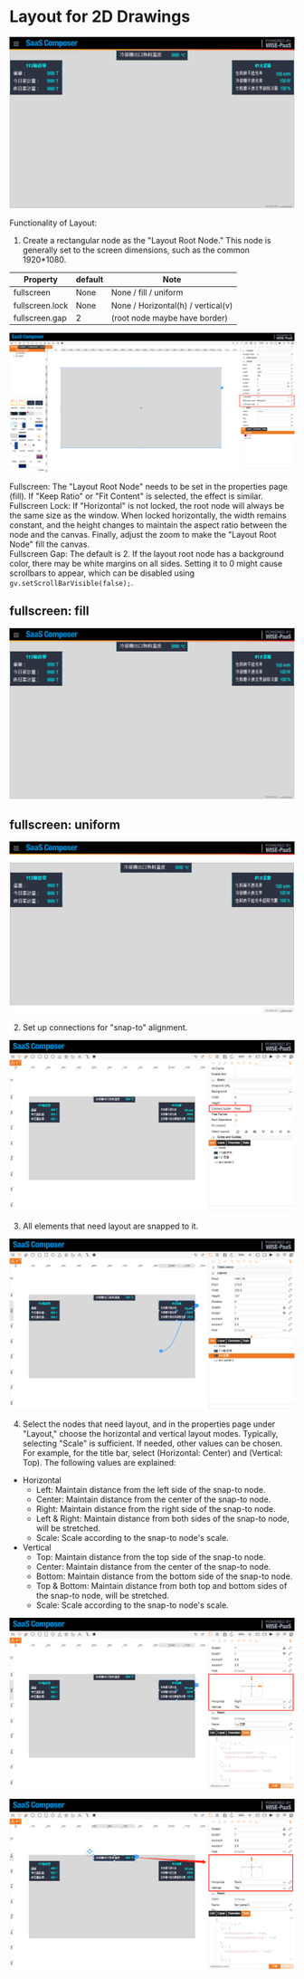 
# Layout for 2D Drawings

![l_01.png](l_01.png)

Functionality of Layout:  

1. Create a rectangular node as the "Layout Root Node." This node is generally set to the screen dimensions, such as the common 1920*1080.   

Property                     | default          | Note
-----------------------------|------------------|-------------
fullscreen                   | None             | None / fill / uniform
fullscreen.lock              | None             | None / Horizontal(h) / vertical(v)
fullscreen.gap               | 2                | (root node maybe have border)

![l_02.png](l_02.png)

Fullscreen: The "Layout Root Node" needs to be set in the properties page (fill). If "Keep Ratio" or "Fit Content" is selected, the effect is similar.  
Fullscreen Lock: If "Horizontal" is not locked, the root node will always be the same size as the window. When locked horizontally, the width remains constant, and the height changes to maintain the aspect ratio between the node and the canvas. Finally, adjust the zoom to make the "Layout Root Node" fill the canvas.  
Fullscreen Gap: The default is 2. If the layout root node has a background color, there may be white margins on all sides. Setting it to 0 might cause scrollbars to appear, which can be disabled using `gv.setScrollBarVisible(false);`. 

## fullscreen: fill

![l_01.png](l_03.png)

## fullscreen: uniform

![l_05.png](l_04.png)

2. Set up connections for "snap-to" alignment.  

![l_03.png](l_05.png)

3. All elements that need layout are snapped to it.    

![l_04.png](l_06.png)

4. Select the nodes that need layout, and in the properties page under "Layout," choose the horizontal and vertical layout modes. Typically, selecting "Scale" is sufficient. If needed, other values can be chosen. For example, for the title bar, select (Horizontal: Center) and (Vertical: Top). The following values are explained:

- Horizontal  
    - Left: Maintain distance from the left side of the snap-to node.  
    - Center: Maintain distance from the center of the snap-to node.  
    - Right: Maintain distance from the right side of the snap-to node.  
    - Left & Right: Maintain distance from both sides of the snap-to node, will be stretched.  
    - Scale: Scale according to the snap-to node's scale.  
- Vertical  
    - Top: Maintain distance from the top side of the snap-to node.  
    - Center: Maintain distance from the center of the snap-to node.  
    - Bottom: Maintain distance from the bottom side of the snap-to node.  
    - Top & Bottom: Maintain distance from both top and bottom sides of the snap-to node, will be stretched.  
    - Scale: Scale according to the snap-to node's scale.  

![l_06.png](l_07.png)

![l_07.png](l_08.png)